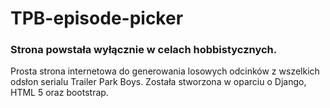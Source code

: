 # TPB-episode-picker
### Strona powstała wyłącznie w celach hobbistycznych. 
Prosta strona internetowa do generowania losowych odcinków z wszelkich odsłon serialu Trailer Park Boys.
Została stworzona w oparciu o Django, HTML 5 oraz bootstrap.
